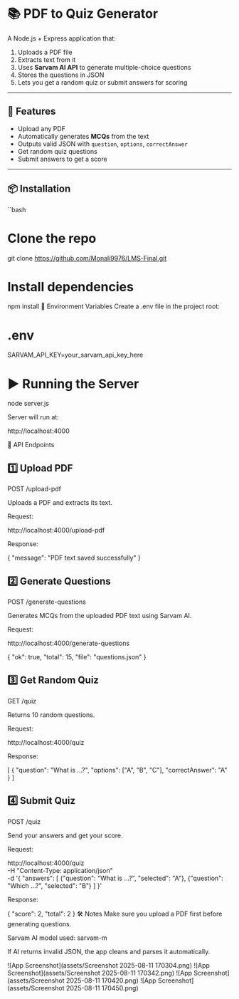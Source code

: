 # 📚 PDF to Quiz Generator

A Node.js + Express application that:

1. Uploads a PDF file
2. Extracts text from it
3. Uses **Sarvam AI API** to generate multiple-choice questions
4. Stores the questions in JSON
5. Lets you get a random quiz or submit answers for scoring

---

## 🚀 Features

- Upload any PDF
- Automatically generates **MCQs** from the text
- Outputs valid JSON with `question`, `options`, `correctAnswer`
- Get random quiz questions
- Submit answers to get a score

---

## 📦 Installation

``bash

# Clone the repo

git clone https://github.com/Monali9976/LMS-Final.git

# Install dependencies

npm install
🔑 Environment Variables
Create a .env file in the project root:

# .env

SARVAM_API_KEY=your_sarvam_api_key_here

# ▶️ Running the Server

node server.js

Server will run at:

http://localhost:4000

📌 API Endpoints

## 1️⃣ Upload PDF

POST /upload-pdf

Uploads a PDF and extracts its text.

Request:

http://localhost:4000/upload-pdf

Response:

{
"message": "PDF text saved successfully"
}

## 2️⃣ Generate Questions

POST /generate-questions

Generates MCQs from the uploaded PDF text using Sarvam AI.

Request:

http://localhost:4000/generate-questions

{
"ok": true,
"total": 15,
"file": "questions.json"
}

## 3️⃣ Get Random Quiz

GET /quiz

Returns 10 random questions.

Request:

http://localhost:4000/quiz

Response:

[
{
"question": "What is ...?",
"options": ["A", "B", "C"],
"correctAnswer": "A"
}
]

## 4️⃣ Submit Quiz

POST /quiz

Send your answers and get your score.

Request:

http://localhost:4000/quiz \
-H "Content-Type: application/json" \
-d '{
"answers": [
{"question": "What is ...?", "selected": "A"},
{"question": "Which ...?", "selected": "B"}
]
}'

Response:

{
"score": 2,
"total": 2
}
🛠 Notes
Make sure you upload a PDF first before generating questions.

Sarvam AI model used: sarvam-m

If AI returns invalid JSON, the app cleans and parses it automatically.

![App Screenshot](assets/Screenshot 2025-08-11 170304.png)
![App Screenshot](assets/Screenshot 2025-08-11 170342.png)
![App Screenshot](assets/Screenshot 2025-08-11 170420.png)
![App Screenshot](assets/Screenshot 2025-08-11 170450.png)
